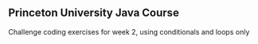 <h2>Princeton University Java Course</h2>
<p>Challenge coding exercises for week 2, using conditionals and loops only</p>
